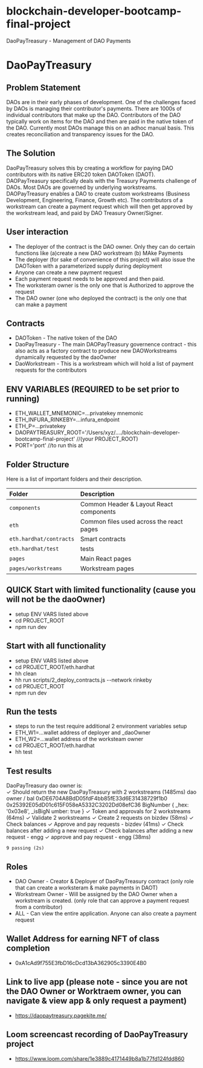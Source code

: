 # blockchain-developer-bootcamp-final-project
DaoPayTreasury - Management of DAO Payments

# DaoPayTreasury
## Problem Statement
DAOs are in their early phases of development. One of the challenges faced by DAOs is managing their contributor's payments. There are 1000s of individual contributors that make up the DAO. Contributors of the DAO typically work on items for the DAO and then are paid in the native token of the DAO. Currently most DAOs manage this on an adhoc manual basis. This creates reconciliation and transparency issues for the DAO.

## The Solution
DaoPayTreasury solves this by creating a workflow for paying DAO contributors with its native ERC20 token DAOToken (DAOT).
DAOPayTreasury specifically deals with the Treasury Payments challenge of DAOs. Most DAOs are governed by underlying workstreams. DAOPayTreasury enables a DAO to create custom workstreams (Business Development, Engineering, Finance, Growth etc). The contributors of a workstream can create a payment request which will then get approved by the workstream lead, and paid by DAO Treasury Owner/Signer.


## User interaction
- The deployer of the contract is the DAO owner. Only they can do certain functions like (a)create a new DAO workstream (b) MAke Payments
- The deployer (for sake of convenience of this project) will also issue the DAOToken with a parameterized supply during deployment
- Anyone can create a new payment request
- Each payment request needs to be approved and then paid.
- The worksteram owner is the only one that is Authorized to approve the request
- The DAO owner (one who deployed the contract) is the only one that can make a payment

## Contracts
- DAOToken - The native token of the DAO
- DaoPayTreasury - The main DAOPayTreasury governence contract - this also acts as a factory contract to produce new DAOWorkstreams dynamically requested by the daoOwner
- DaoWorkstream - This is a workstream which will hold a list of payment requests for the contributors


## ENV VARIABLES (REQUIRED to be set prior to running)
- ETH_WALLET_MNEMONIC=...privatekey mnemonic
- ETH_INFURA_RINKEBY=...infura_endpoint
- ETH_P=...privatekey
- DAOPAYTREASURY_ROOT='/Users/xyz/..../blockchain-developer-bootcamp-final-project' //(your PROJECT_ROOT)
- PORT='port' //to run this at

## Folder Structure
Here is a list of important folders and their description.

| Folder                       | Description                                            |
|:-----------------------------|:-------------------------------------------------------|
| `components`                 | Common Header & Layout React components                |
| `eth`                        | Common files used across the react pages               |
| `eth.hardhat/contracts`      | Smart contracts                                        |
| `eth.hardhat/test`           | tests                                                  |
| `pages`                      | Main React pages                                       |
| `pages/workstreams`          | Workstream pages                                       |

## QUICK Start with limited functionality (cause you will not be the daoOwner)
- setup ENV VARS listed above
- cd PROJECT_ROOT
- npm run dev

## Start with all functionality
- setup ENV VARS listed above
- cd PROJECT_ROOT/eth.hardhat
- hh clean
- hh run scripts/2_deploy_contracts.js --network rinkeby
- cd PROJECT_ROOT
- npm run dev

## Run the tests
- steps to run the test require additional 2 environment variables setup
- ETH_W1=...wallet address of deployer and _daoOwner
- ETH_W2=...wallet address of the worksteam owner
- cd PROJECT_ROOT/eth.hardhat
- hh test

## Test results
DaoPayTreasury
dao owner is:  
    ✓ Should return the new DaoPayTreasury with 2 workstreams (1485ms)
dao owner / bal  0xDE6704A8BdD05fdF4bb85fE33d6E31438729f1b0 0x25392E05dD01c615F058eA5332C3202Dd08efC36 BigNumber { _hex: '0x03e8', _isBigN
umber: true }
    ✓ Token and approvals for 2 workstreams (64ms)
    ✓ Validate 2 workstreams
    ✓ Create 2 requests on bizdev (58ms)
    ✓ Check balances
    ✓ Approve and pay requests - bizdev (41ms)
    ✓ Check balances after adding a new request
    ✓ Check balances after adding a new request - engg
    ✓ approve and pay request - engg (38ms)

    9 passing (2s)

## Roles
- DAO Owner - Creator & Deployer of DaoPayTreasury contract (only role that can create a worksteram & make payments in DAOT)
- Workstream Owner - Will be assigned by the DAO Owner when a workstream is created. (only role that can approve a payment request from a contributor)
- ALL - Can view the entire application. Anyone can also create a payment request

## Wallet Address for earning NFT of class completion
- 0xA1cAd9f755E3fbD16cDcd13bA362905c3390E4B0

## Link to live app (please note - since you are not the DAO Owner or Worktraem owner, you can navigate & view app & only request a payment)
- https://daopaytreasury.pagekite.me/

## Loom screencast recording of DaoPayTreasury project
- https://www.loom.com/share/1e3889c4171449b8a1b77fd124fdd860
